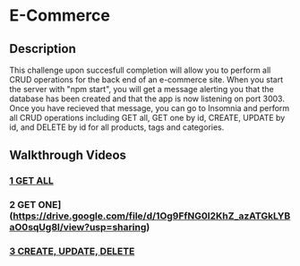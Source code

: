 # E-Commerce

## Description
This challenge upon succesfull completion will allow you to perform all CRUD operations for the back end of an e-commerce site. When you start the server with "npm start", you will get a message alerting you that the database has been created and that the app is now listening on port 3003. Once you have recieved that message, you can go to Insomnia and perform all CRUD operations including GET all, GET one by id, CREATE, UPDATE by id, and DELETE by id for all products, tags and categories. 

## Walkthrough Videos
### [1 GET ALL](https://drive.google.com/file/d/1R6M49VZZ9kBT3zEzk4SY7s5HNJjf_Koy/view?usp=sharing)
### 2 GET ONE](https://drive.google.com/file/d/1Og9FfNG0l2KhZ_azATGkLYBaO0sqUg8l/view?usp=sharing)
### [3 CREATE, UPDATE, DELETE](https://drive.google.com/file/d/14zDdGj5k-AU4gzPd2HK9GgcbcZlT4LXG/view?usp=sharing)
